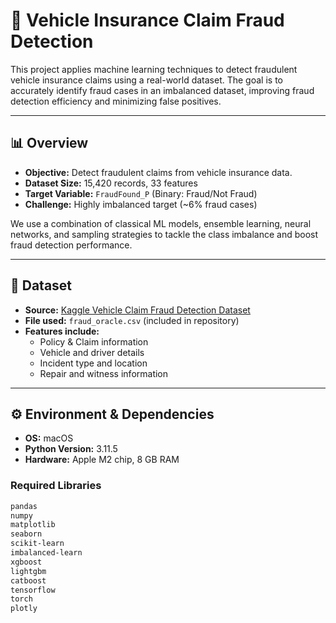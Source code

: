 # 🚗 Vehicle Insurance Claim Fraud Detection

This project applies machine learning techniques to detect fraudulent vehicle insurance claims using a real-world dataset. The goal is to accurately identify fraud cases in an imbalanced dataset, improving fraud detection efficiency and minimizing false positives.

---

## 📊 Overview

- **Objective:** Detect fraudulent claims from vehicle insurance data.
- **Dataset Size:** 15,420 records, 33 features
- **Target Variable:** `FraudFound_P` (Binary: Fraud/Not Fraud)
- **Challenge:** Highly imbalanced target (~6% fraud cases)

We use a combination of classical ML models, ensemble learning, neural networks, and sampling strategies to tackle the class imbalance and boost fraud detection performance.

---

## 📁 Dataset

- **Source:** [Kaggle Vehicle Claim Fraud Detection Dataset](https://www.kaggle.com/datasets)
- **File used:** `fraud_oracle.csv` (included in repository)
- **Features include:**
  - Policy & Claim information
  - Vehicle and driver details
  - Incident type and location
  - Repair and witness information

---

## ⚙️ Environment & Dependencies

- **OS:** macOS  
- **Python Version:** 3.11.5  
- **Hardware:** Apple M2 chip, 8 GB RAM  

### Required Libraries
```bash
pandas
numpy
matplotlib
seaborn
scikit-learn
imbalanced-learn
xgboost
lightgbm
catboost
tensorflow
torch
plotly
